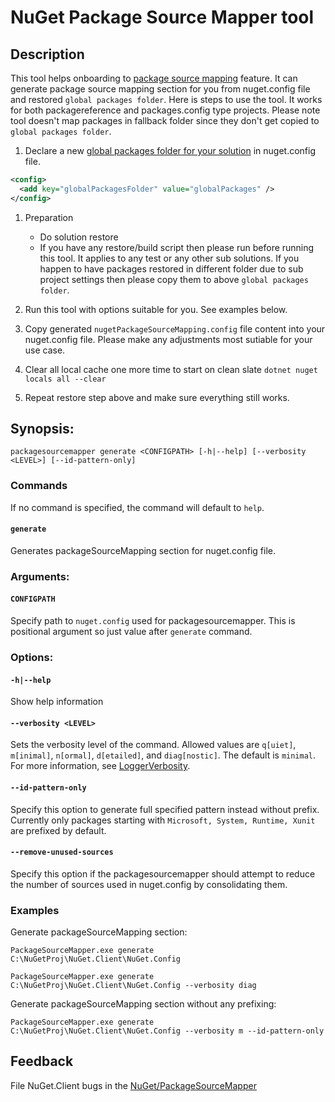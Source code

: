 # NuGet Package Source Mapper tool

## Description

This tool helps onboarding to [package source mapping](https://devblogs.microsoft.com/nuget/introducing-package-source-mapping) feature.
It can generate package source mapping section for you from nuget.config file and restored `global packages folder`.
Here is steps to use the tool. It works for both packagereference and packages.config type projects. Please note tool doesn't map packages in fallback folder since they don't get copied to `global packages folder`.

1. Declare a new [global packages folder for your solution](https://docs.microsoft.com/en-us/nuget/reference/nuget-config-file#config-section) in nuget.config file.

```xml
<config>
  <add key="globalPackagesFolder" value="globalPackages" />
</config>
```

1. Preparation

   * Do solution restore
   * If you have any restore/build script then please run before running this tool. It applies to any test or any other sub solutions. If you happen to have packages restored in different folder due to sub project settings then please copy them to above `global packages folder`.

1. Run this tool with options suitable for you. See examples below.

1. Copy generated `nugetPackageSourceMapping.config` file content into your nuget.config file. Please make any adjustments most sutiable for your use case.

1. Clear all local cache one more time to start on clean slate `dotnet nuget locals all --clear`

1. Repeat restore step above and make sure everything still works.

## Synopsis:

```dotnetcli
packagesourcemapper generate <CONFIGPATH> [-h|--help] [--verbosity <LEVEL>] [--id-pattern-only]
```

### Commands

If no command is specified, the command will default to `help`.

#### `generate`
Generates packageSourceMapping section for nuget.config file.

### Arguments:

#### `CONFIGPATH`

Specify path to `nuget.config` used for packagesourcemapper. This is positional argument so just value after `generate` command.

### Options:

#### `-h|--help`

Show help information

#### `--verbosity <LEVEL>`

  Sets the verbosity level of the command. Allowed values are `q[uiet]`, `m[inimal]`, `n[ormal]`, `d[etailed]`, and `diag[nostic]`. The default is `minimal`. For more information, see [LoggerVerbosity](https://docs.microsoft.com/en-us/dotnet/api/microsoft.build.framework.loggerverbosity?view=msbuild-16-netcore).

#### `--id-pattern-only`

Specify this option to generate full specified pattern instead without prefix. Currently only packages starting with `Microsoft, System, Runtime, Xunit` are prefixed by default.

#### `--remove-unused-sources`

Specify this option if the packagesourcemapper should attempt to reduce the number of sources used in nuget.config by consolidating them.

### Examples

Generate packageSourceMapping section:

`PackageSourceMapper.exe generate C:\NuGetProj\NuGet.Client\NuGet.Config`

`PackageSourceMapper.exe generate C:\NuGetProj\NuGet.Client\NuGet.Config --verbosity diag`

Generate packageSourceMapping section without any prefixing:

`PackageSourceMapper.exe generate C:\NuGetProj\NuGet.Client\NuGet.Config --verbosity m --id-pattern-only`

## Feedback

File NuGet.Client bugs in the [NuGet/PackageSourceMapper](https://github.com/NuGet/PackageSourceMapper/issues)
